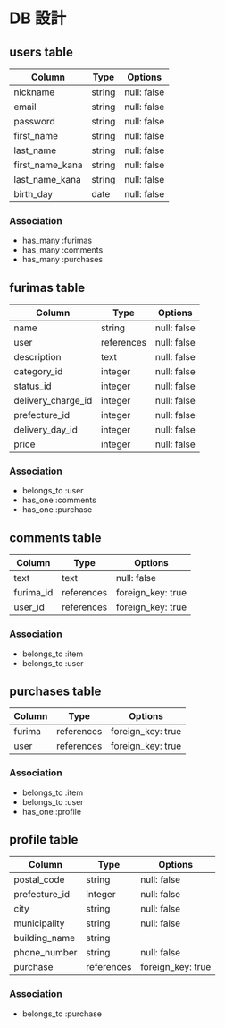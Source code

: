# DB 設計

## users table

| Column             | Type                | Options                 |
|--------------------|---------------------|-------------------------|
| nickname           | string              | null: false             |
| email              | string              | null: false             |
| password           | string              | null: false             |
| first_name         | string              | null: false             |
| last_name          | string              | null: false             |
| first_name_kana    | string              | null: false             |
| last_name_kana     | string              | null: false             |
| birth_day          | date                | null: false             |

### Association

* has_many :furimas
* has_many :comments
* has_many :purchases

## furimas table

| Column                              | Type       | Options           |
|-------------------------------------|------------|-------------------|
| name                                | string     | null: false       |
| user                                | references | null: false       |
| description                         | text       | null: false       |
| category_id                         | integer    | null: false       |
| status_id                           | integer    | null: false       |
| delivery_charge_id                  | integer    | null: false       |
| prefecture_id                      | integer    | null: false       |
| delivery_day_id                     | integer    | null: false       |
| price                               | integer    | null: false       |

### Association
- belongs_to :user
- has_one :comments
- has_one :purchase

## comments table

| Column      | Type       | Options           |
|-------------|------------|-------------------|
| text        | text       | null: false       |
| furima_id     | references | foreign_key: true |
| user_id     | references | foreign_key: true |

### Association

- belongs_to :item
- belongs_to :user

## purchases table

| Column      | Type       | Options           |
|-------------|------------|-------------------|
| furima        | references | foreign_key: true |
| user        | references | foreign_key: true |

### Association

- belongs_to :item
- belongs_to :user
- has_one :profile

## profile table

| Column             | Type                | Options                 |
|--------------------|---------------------|-------------------------|
| postal_code        | string              | null: false             |
| prefecture_id     | integer             | null: false             |
| city               | string              | null: false             |
| municipality       | string              | null: false             |
| building_name      | string              |                         |
| phone_number       | string              | null: false             |
| purchase           | references          | foreign_key: true       |

### Association

- belongs_to :purchase